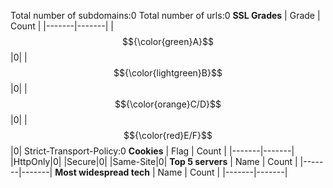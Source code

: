 Total number of subdomains:0
Total number of urls:0
**SSL Grades**
| Grade | Count |
|-------|-------|
|$${\color{green}A}$$|0|
|$${\color{lightgreen}B}$$|0|
|$${\color{orange}C/D}$$|0|
|$${\color{red}E/F}$$|0|
Strict-Transport-Policy:0
**Cookies**
| Flag | Count |
|-------|-------|
|HttpOnly|0|
|Secure|0|
|Same-Site|0|
**Top 5 servers**
| Name | Count |
|-------|-------|
**Most widespread tech**
| Name | Count |
|-------|-------|
